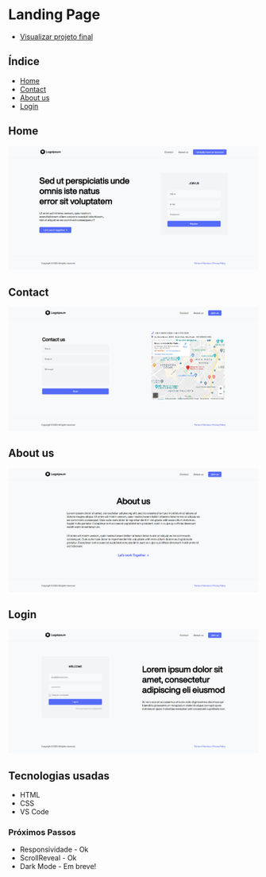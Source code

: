 # Landing Page
* [Visualizar projeto final](https://malcoon.github.io/Landing-Page/index.html)

## Índice
* [Home](#home)
* [Contact](#contact)
* [About us](#about-us)
* [Login](#login)

## Home
![](assets/imgs/home.jpg)

## Contact
![](assets/imgs/contact.jpg)

## About us
![](assets/imgs/about.jpg)

## Login
![](assets/imgs/login.jpg)

## Tecnologias usadas
* HTML
* CSS
* VS Code

### Próximos Passos
* Responsividade - Ok
* ScrollReveal - Ok
* Dark Mode - Em breve!
